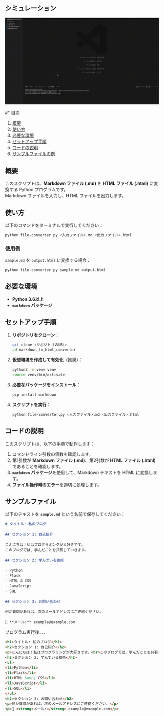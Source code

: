 ## シミュレーション
![シミュレーション](file_converter.gif)

#" 目次

1. [概要](#概要)
2. [使い方](#使い方)
3. [必要な環境](#必要な環境)
4. [セットアップ手順](#セットアップ手順)
5. [コードの説明](#コードの説明)
6. [サンプルファイルの例](#サンプルファイル)


## 概要
このスクリプトは、**Markdown ファイル (.md)** を **HTML ファイル (.html)** に変換する Python プログラムです。  
Markdown ファイルを入力し、HTML ファイルを出力します。


## **使い方**

以下のコマンドをターミナルで実行してください：

```bash
python file-converter.py <入力ファイル>.md <出力ファイル>.html
```

### 使用例

`sample.md` を `output.html` に変換する場合：

```bash
python file-converter.py sample.md output.html
```


## **必要な環境**

- **Python 3.6以上**
- **`markdown` パッケージ**


## **セットアップ手順**

1. **リポジトリをクローン**：

   ```bash
   git clone <リポジトリのURL>
   cd markdown_to_html_converter
   ```

2. **仮想環境を作成して有効化**（推奨）：

   ```bash
   python3 -m venv venv
   source venv/bin/activate
   ```

3. **必要なパッケージをインストール**：

   ```bash
   pip install markdown
   ```

4. **スクリプトを実行**：

   ```bash
   python file-converter.py <入力ファイル>.md <出力ファイル>.html
   ```


## **コードの説明**

このスクリプトは、以下の手順で動作します：

1. コマンドライン引数の個数を確認します。
2. 第1引数が **Markdown ファイル (.md)**、第2引数が **HTML ファイル (.html)** であることを確認します。
3. **`markdown` パッケージ**を使用して、Markdown テキストを HTML に変換します。
4. **ファイル操作時のエラー**を適切に処理します。


## **サンプルファイル**

以下のテキストを **`sample.md`** という名前で保存してください：

```markdown
# タイトル: 私のブログ

## セクション 1: 自己紹介

こんにちは！私はプログラミングが大好きです。  
このブログでは、学んだことを共有していきます。

## セクション 2: 学んでいる技術

- Python
- Flask
- HTML & CSS
- JavaScript
- SQL

## セクション 3: お問い合わせ

何か質問があれば、次のメールアドレスにご連絡ください。

📧 **メール:** example@example.com
```


プログラム実行後、、、

```html
<h1>タイトル: 私のブログ</h1>
<h2>セクション 1: 自己紹介</h2>
<p>こんにちは！私はプログラミングが大好きです。<br>このブログでは、学んだことを共有していきます。</p>
<h2>セクション 2: 学んでいる技術</h2>
<ul>
<li>Python</li>
<li>Flask</li>
<li>HTML &amp; CSS</li>
<li>JavaScript</li>
<li>SQL</li>
</ul>
<h2>セクション 3: お問い合わせ</h2>
<p>何か質問があれば、次のメールアドレスにご連絡ください。</p>
<p>📧 <strong>メール:</strong> example@example.com</p>
```